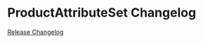 # ProductAttributeSet Changelog

[Release Changelog](https://github.com/spryker-demo/product-attribute-set/releases)
